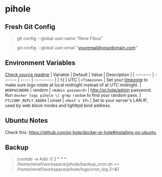 # pihole

## Fresh Git Config

> git config --global user.name "Rene Fibus"

> git config --global user.email "youremail@yourdomain.com"

## Environment Variables

[Check source readme](https://raw.githubusercontent.com/pi-hole/docker-pi-hole/master/README.md)
| Variable | Default | Value | Description |
| -------- | ------- | ----- | ---------- |
| `TZ` | UTC | `<Timezone>` | Set your [timezone](https://en.wikipedia.org/wiki/List_of_tz_database_time_zones) to make sure logs rotate at local midnight instead of at UTC midnight.
| `WEBPASSWORD` | random | `<Admin password>` | http://pi.hole/admin password. Run `docker logs pihole \| grep random` to find your random pass.
| `FTLCONF_REPLY_ADDR4` | unset | `<Host's IP>` | Set to your server's LAN IP, used by web block modes and lighttpd bind address.

## Ubuntu Notes

Check this: <https://github.com/pi-hole/docker-pi-hole#installing-on-ubuntu>

## Backup

> crontab -e
Add:
> 0 2 * * * /home/renef/workspace/pihole/backup_cron.sh >> /home/renef/workspace/pihole/logs/cron_log 2>&1

